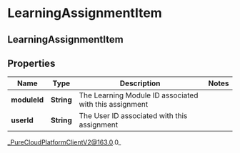 # LearningAssignmentItem

## LearningAssignmentItem

## Properties

|Name | Type | Description | Notes|
|------------ | ------------- | ------------- | -------------|
| **moduleId** | **String** | The Learning Module ID associated with this assignment | |
| **userId** | **String** | The User ID associated with this assignment | |



_PureCloudPlatformClientV2@163.0.0_
